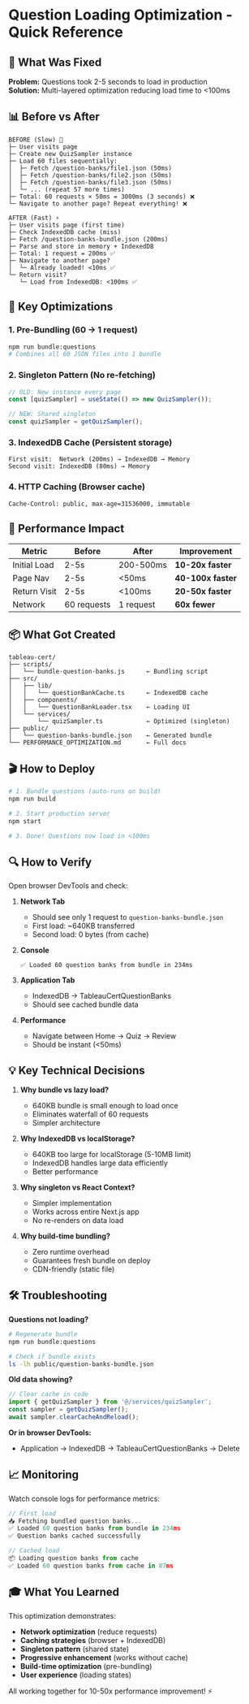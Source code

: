 # Question Loading Optimization - Quick Reference

## 🎯 What Was Fixed

**Problem:** Questions took 2-5 seconds to load in production  
**Solution:** Multi-layered optimization reducing load time to <100ms

## 📊 Before vs After

```
BEFORE (Slow) 🐌
├─ User visits page
├─ Create new QuizSampler instance
├─ Load 60 files sequentially:
│  ├─ Fetch /question-banks/file1.json (50ms)
│  ├─ Fetch /question-banks/file2.json (50ms)
│  ├─ Fetch /question-banks/file3.json (50ms)
│  └─ ... (repeat 57 more times)
├─ Total: 60 requests × 50ms = 3000ms (3 seconds) ❌
└─ Navigate to another page? Repeat everything! ❌

AFTER (Fast) ⚡
├─ User visits page (first time)
├─ Check IndexedDB cache (miss)
├─ Fetch /question-banks-bundle.json (200ms)
├─ Parse and store in memory + IndexedDB
├─ Total: 1 request = 200ms ✅
├─ Navigate to another page?
│  └─ Already loaded! <10ms ✅
└─ Return visit?
   └─ Load from IndexedDB: <100ms ✅
```

## 🔧 Key Optimizations

### 1. Pre-Bundling (60 → 1 request)
```bash
npm run bundle:questions
# Combines all 60 JSON files into 1 bundle
```

### 2. Singleton Pattern (No re-fetching)
```typescript
// OLD: New instance every page
const [quizSampler] = useState(() => new QuizSampler());

// NEW: Shared singleton
const quizSampler = getQuizSampler();
```

### 3. IndexedDB Cache (Persistent storage)
```
First visit:  Network (200ms) → IndexedDB → Memory
Second visit: IndexedDB (80ms) → Memory
```

### 4. HTTP Caching (Browser cache)
```
Cache-Control: public, max-age=31536000, immutable
```

## 🚀 Performance Impact

| Metric | Before | After | Improvement |
|--------|--------|-------|-------------|
| Initial Load | 2-5s | 200-500ms | **10-20x faster** |
| Page Nav | 2-5s | <50ms | **40-100x faster** |
| Return Visit | 2-5s | <100ms | **20-50x faster** |
| Network | 60 requests | 1 request | **60x fewer** |

## 📦 What Got Created

```
tableau-cert/
├── scripts/
│   └── bundle-question-banks.js      ← Bundling script
├── src/
│   ├── lib/
│   │   └── questionBankCache.ts      ← IndexedDB cache
│   ├── components/
│   │   └── QuestionBankLoader.tsx    ← Loading UI
│   └── services/
│       └── quizSampler.ts            ← Optimized (singleton)
├── public/
│   └── question-banks-bundle.json    ← Generated bundle
└── PERFORMANCE_OPTIMIZATION.md       ← Full docs
```

## 🎬 How to Deploy

```bash
# 1. Bundle questions (auto-runs on build)
npm run build

# 2. Start production server
npm start

# 3. Done! Questions now load in <100ms
```

## 🔍 How to Verify

Open browser DevTools and check:

1. **Network Tab**
   - Should see only 1 request to `question-banks-bundle.json`
   - First load: ~640KB transferred
   - Second load: 0 bytes (from cache)

2. **Console**
   ```
   ✅ Loaded 60 question banks from bundle in 234ms
   ```

3. **Application Tab**
   - IndexedDB → TableauCertQuestionBanks
   - Should see cached bundle data

4. **Performance**
   - Navigate between Home → Quiz → Review
   - Should be instant (<50ms)

## 💡 Key Technical Decisions

1. **Why bundle vs lazy load?**
   - 640KB bundle is small enough to load once
   - Eliminates waterfall of 60 requests
   - Simpler architecture

2. **Why IndexedDB vs localStorage?**
   - 640KB too large for localStorage (5-10MB limit)
   - IndexedDB handles large data efficiently
   - Better performance

3. **Why singleton vs React Context?**
   - Simpler implementation
   - Works across entire Next.js app
   - No re-renders on data load

4. **Why build-time bundling?**
   - Zero runtime overhead
   - Guarantees fresh bundle on deploy
   - CDN-friendly (static file)

## 🛠️ Troubleshooting

**Questions not loading?**
```bash
# Regenerate bundle
npm run bundle:questions

# Check if bundle exists
ls -lh public/question-banks-bundle.json
```

**Old data showing?**
```typescript
// Clear cache in code
import { getQuizSampler } from '@/services/quizSampler';
const sampler = getQuizSampler();
await sampler.clearCacheAndReload();
```

**Or in browser DevTools:**
- Application → IndexedDB → TableauCertQuestionBanks → Delete

## 📈 Monitoring

Watch console logs for performance metrics:
```javascript
// First load
📥 Fetching bundled question banks...
✅ Loaded 60 question banks from bundle in 234ms
✅ Question banks cached successfully

// Cached load
📦 Loading question banks from cache
✅ Loaded 60 question banks from cache in 87ms
```

## 🎓 What You Learned

This optimization demonstrates:
- **Network optimization** (reduce requests)
- **Caching strategies** (browser + IndexedDB)
- **Singleton pattern** (shared state)
- **Progressive enhancement** (works without cache)
- **Build-time optimization** (pre-bundling)
- **User experience** (loading states)

All working together for 10-50x performance improvement! ⚡
